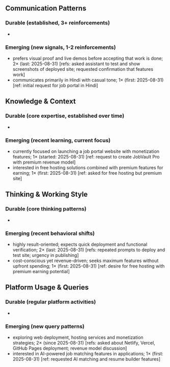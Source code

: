## Communication Patterns
### Durable (established, 3+ reinforcements)
- 

### Emerging (new signals, 1-2 reinforcements)
- prefers visual proof and live demos before accepting that work is done; 2× (last: 2025-08-31) [refs: asked assistant to test and show screenshots of deployed site; requested confirmation that features work]
- communicates primarily in Hindi with casual tone; 1× (first: 2025-08-31) [ref: initial request for job portal in Hindi]

## Knowledge & Context
### Durable (core expertise, established over time)
-

### Emerging (recent learning, current focus)
- currently focused on launching a job portal website with monetization features; 1× (started: 2025-08-31) [ref: request to create JobVault Pro with premium revenue model]
- interested in free hosting solutions combined with premium features for earning; 1× (first: 2025-08-31) [ref: asked for free hosting but premium site]

## Thinking & Working Style
### Durable (core thinking patterns)
-

### Emerging (recent behavioral shifts)
- highly result-oriented; expects quick deployment and functional verification; 2× (last: 2025-08-31) [refs: repeated prompts to deploy and test site; urgency in publishing]
- cost-conscious yet revenue-driven; seeks maximum features without upfront spending; 1× (first: 2025-08-31) [ref: desire for free hosting with premium earning potential]

## Platform Usage & Queries
### Durable (regular platform activities)
-

### Emerging (new query patterns)
- exploring web deployment, hosting services and monetization strategies; 2× (since 2025-08-31) [refs: asked about Netlify, Vercel, GitHub Pages deployment; revenue model discussion]
- interested in AI-powered job matching features in applications; 1× (first: 2025-08-31) [ref: requested AI matching and resume builder features]